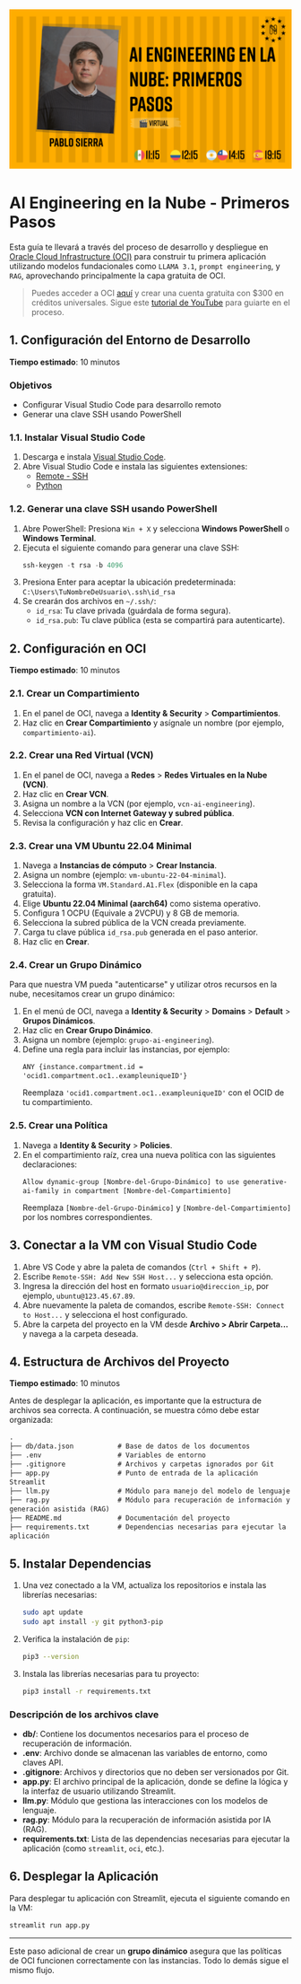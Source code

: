 ![img](./image.png)
---

# AI Engineering en la Nube - Primeros Pasos

Esta guía te llevará a través del proceso de desarrollo y despliegue en [Oracle Cloud Infrastructure (OCI)](https://www.oracle.com/ar/cloud/) para construir tu primera aplicación utilizando modelos fundacionales como `LLAMA 3.1`, `prompt engineering`, y `RAG`, aprovechando principalmente la capa gratuita de OCI.

> Puedes acceder a OCI [aquí](https://www.oracle.com/ar/cloud/free/) y crear una cuenta gratuita con $300 en créditos universales. Sigue este [tutorial de YouTube](https://www.youtube.com/watch?v=AZAb5hm1xbQ) para guiarte en el proceso.

## 1. Configuración del Entorno de Desarrollo

**Tiempo estimado**: 10 minutos

### Objetivos

- Configurar Visual Studio Code para desarrollo remoto
- Generar una clave SSH usando PowerShell

### 1.1. Instalar Visual Studio Code

1. Descarga e instala [Visual Studio Code](https://code.visualstudio.com/).
2. Abre Visual Studio Code e instala las siguientes extensiones:
   - [Remote - SSH](https://marketplace.visualstudio.com/items?itemName=ms-vscode-remote.remote-ssh)
   - [Python](https://marketplace.visualstudio.com/items?itemName=ms-python.python)

### 1.2. Generar una clave SSH usando PowerShell

1. Abre PowerShell: Presiona `Win + X` y selecciona **Windows PowerShell** o **Windows Terminal**.
2. Ejecuta el siguiente comando para generar una clave SSH:
   ```powershell
   ssh-keygen -t rsa -b 4096
   ```
3. Presiona Enter para aceptar la ubicación predeterminada:  
   `C:\Users\TuNombreDeUsuario\.ssh\id_rsa`
4. Se crearán dos archivos en `~/.ssh/`:
   - `id_rsa`: Tu clave privada (guárdala de forma segura).
   - `id_rsa.pub`: Tu clave pública (esta se compartirá para autenticarte).

## 2. Configuración en OCI

**Tiempo estimado**: 10 minutos

### 2.1. Crear un Compartimiento

1. En el panel de OCI, navega a **Identity & Security** > **Compartimientos**.
2. Haz clic en **Crear Compartimiento** y asígnale un nombre (por ejemplo, `compartimiento-ai`).

### 2.2. Crear una Red Virtual (VCN)

1. En el panel de OCI, navega a **Redes** > **Redes Virtuales en la Nube (VCN)**.
2. Haz clic en **Crear VCN**.
3. Asigna un nombre a la VCN (por ejemplo, `vcn-ai-engineering`).
4. Selecciona **VCN con Internet Gateway y subred pública**.
5. Revisa la configuración y haz clic en **Crear**.

### 2.3. Crear una VM Ubuntu 22.04 Minimal

1. Navega a **Instancias de cómputo** > **Crear Instancia**.
2. Asigna un nombre (ejemplo: `vm-ubuntu-22-04-minimal`).
3. Selecciona la forma `VM.Standard.A1.Flex` (disponible en la capa gratuita).
4. Elige **Ubuntu 22.04 Minimal (aarch64)** como sistema operativo.
5. Configura 1 OCPU (Equivale a 2VCPU) y 8 GB de memoria.
6. Selecciona la subred pública de la VCN creada previamente.
7. Carga tu clave pública `id_rsa.pub` generada en el paso anterior.
8. Haz clic en **Crear**.

### 2.4. Crear un Grupo Dinámico

Para que nuestra VM pueda "autenticarse" y utilizar otros recursos en la nube, necesitamos crear un grupo dinámico:

1. En el menú de OCI, navega a **Identity & Security** >  **Domains** > **Default** > **Grupos Dinámicos**.
2. Haz clic en **Crear Grupo Dinámico**.
3. Asigna un nombre (ejemplo: `grupo-ai-engineering`).
4. Define una regla para incluir las instancias, por ejemplo:
   ```
   ANY {instance.compartment.id = 'ocid1.compartment.oc1..exampleuniqueID'}   
   ```
   Reemplaza `'ocid1.compartment.oc1..exampleuniqueID'` con el OCID de tu compartimiento.

### 2.5. Crear una Política

1. Navega a **Identity & Security** > **Policies**.
2. En el compartimiento raíz, crea una nueva política con las siguientes declaraciones:
   ```
   Allow dynamic-group [Nombre-del-Grupo-Dinámico] to use generative-ai-family in compartment [Nombre-del-Compartimiento]
   ```
   Reemplaza `[Nombre-del-Grupo-Dinámico]` y `[Nombre-del-Compartimiento]` por los nombres correspondientes.

## 3. Conectar a la VM con Visual Studio Code

1. Abre VS Code y abre la paleta de comandos (`Ctrl + Shift + P`).
2. Escribe `Remote-SSH: Add New SSH Host...` y selecciona esta opción.
3. Ingresa la dirección del host en formato `usuario@direccion_ip`, por ejemplo, `ubuntu@123.45.67.89`.
4. Abre nuevamente la paleta de comandos, escribe `Remote-SSH: Connect to Host...` y selecciona el host configurado.
5. Abre la carpeta del proyecto en la VM desde **Archivo > Abrir Carpeta...** y navega a la carpeta deseada.

## 4. Estructura de Archivos del Proyecto

**Tiempo estimado**: 10 minutos

Antes de desplegar la aplicación, es importante que la estructura de archivos sea correcta. A continuación, se muestra cómo debe estar organizada:

```
.
├── db/data.json           # Base de datos de los documentos
├── .env                   # Variables de entorno
├── .gitignore             # Archivos y carpetas ignorados por Git
├── app.py                 # Punto de entrada de la aplicación Streamlit
├── llm.py                 # Módulo para manejo del modelo de lenguaje
├── rag.py                 # Módulo para recuperación de información y generación asistida (RAG)
├── README.md              # Documentación del proyecto
├── requirements.txt       # Dependencias necesarias para ejecutar la aplicación
```

## 5. Instalar Dependencias

1. Una vez conectado a la VM, actualiza los repositorios e instala las librerías necesarias:
   ```bash
   sudo apt update
   sudo apt install -y git python3-pip
   ```
2. Verifica la instalación de `pip`:
   ```bash
   pip3 --version
   ```
3. Instala las librerías necesarias para tu proyecto:
   ```bash
   pip3 install -r requirements.txt
   ```

### Descripción de los archivos clave

- **db/**: Contiene los documentos necesarios para el proceso de recuperación de información.
- **.env**: Archivo donde se almacenan las variables de entorno, como claves API.
- **.gitignore**: Archivos y directorios que no deben ser versionados por Git.
- **app.py**: El archivo principal de la aplicación, donde se define la lógica y la interfaz de usuario utilizando Streamlit.
- **llm.py**: Módulo que gestiona las interacciones con los modelos de lenguaje.
- **rag.py**: Módulo para la recuperación de información asistida por IA (RAG).
- **requirements.txt**: Lista de las dependencias necesarias para ejecutar la aplicación (como `streamlit`, `oci`, etc.).

## 6. Desplegar la Aplicación

Para desplegar tu aplicación con Streamlit, ejecuta el siguiente comando en la VM:

```bash
streamlit run app.py
```

---

Este paso adicional de crear un **grupo dinámico** asegura que las políticas de OCI funcionen correctamente con las instancias. Todo lo demás sigue el mismo flujo.
